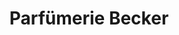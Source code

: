 ---
title: "Parfümerie Becker"
url: /koeln/parfuemerie-becker-suelzburgstrasse/
shop: Parfümerie
---